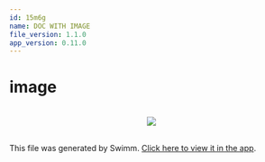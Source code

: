 ```yaml
---
id: 15m6g
name: DOC WITH IMAGE
file_version: 1.1.0
app_version: 0.11.0
---
```


# image

<br/>

<div align="center"><img src="https://firebasestorage.googleapis.com/v0/b/swimm-dev-content/o/repositories%2FZ2l0aHViJTNBJTNBdGVzdC1naXRodWItYXBwJTNBJTNBc3dpbW1pbw%3D%3D%2F866e7ede-c2c6-4a28-8c4c-52a3898cb59c.png?alt=media&token=689ec83e-f7be-4bea-8c28-9cc407e6f727" style="width:'100%'"/></div>

<br/>

This file was generated by Swimm. [Click here to view it in the app](https://swimm-web-app.web.app/repos/Z2l0aHViJTNBJTNBdGVzdC1naXRodWItYXBwJTNBJTNBc3dpbW1pbw==/docs/15m6g).